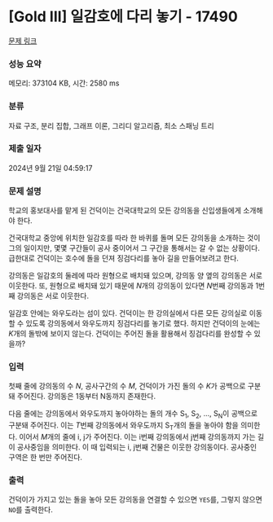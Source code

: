 # [Gold III] 일감호에 다리 놓기 - 17490 

[문제 링크](https://www.acmicpc.net/problem/17490) 

### 성능 요약

메모리: 373104 KB, 시간: 2580 ms

### 분류

자료 구조, 분리 집합, 그래프 이론, 그리디 알고리즘, 최소 스패닝 트리

### 제출 일자

2024년 9월 21일 04:59:17

### 문제 설명

<p>학교의 홍보대사를 맡게 된 건덕이는 건국대학교의 모든 강의동을 신입생들에게 소개해야 한다.</p>

<p>건국대학교 중앙에 위치한 일감호를 따라 한 바퀴를 돌며 모든 강의동을 소개하는 것이 그의 일이지만, 몇몇 구간들이 공사 중이어서 그 구간을 통해서는 갈 수 없는 상황이다. 급한대로 건덕이는 호수에 돌을 던져 징검다리를 놓아 길을 만들어보려고 한다.</p>

<p>강의동은 일감호의 둘레에 따라 원형으로 배치돼 있으며, 강의동 양 옆의 강의동은 서로 이웃한다. 또, 원형으로 배치돼 있기 때문에 <em>N</em>개의 강의동이 있다면 <em>N</em>번째 강의동과 1번째 강의동은 서로 이웃한다.</p>

<p>일감호 안에는 와우도라는 섬이 있다. 건덕이는 한 강의실에서 다른 모든 강의실로 이동할 수 있도록 강의동에서 와우도까지 징검다리를 놓기로 했다. 하지만 건덕이의 눈에는 <em>K</em>개의 돌밖에 보이지 않는다. 건덕이는 주어진 돌을 활용해서 징검다리를 완성할 수 있을까?</p>

### 입력 

 <p>첫째 줄에 강의동의 수 <em>N</em>, 공사구간의 수 <em>M</em>, 건덕이가 가진 돌의 수 <em>K</em>가 공백으로 구분돼 주어진다. 강의동은 1동부터 N동까지 존재한다.</p>

<p>다음 줄에는 강의동에서 와우도까지 놓아야하는 돌의 개수 S<sub>1</sub>, S<sub>2</sub>, ..., S<sub>N</sub>이 공백으로 구분돼 주어진다. 이는 <em>T</em>번째 강의동에서 와우도까지 S<sub>T</sub>개의 돌을 놓아야 함을 의미한다. 이어서 <em>M</em>개의 줄에 i, j가 주어진다. 이는 i번째 강의동에서 j번째 강의동까지 가는 길이 공사중임을 의미한다. 이 때 입력되는 i, j번째 건물은 이웃한 강의동이다. 공사중인 구역은 한 번만 주어진다.</p>

### 출력 

 <p>건덕이가 가지고 있는 돌을 놓아 모든 강의동을 연결할 수 있으면 <code>YES</code>를, 그렇지 않으면 <code>NO</code>를 출력한다.</p>

